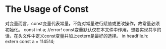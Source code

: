 # The Usage of Const
对变量而言，const变量代表常量，不能对常量进行赋值或更改操作，故常量必须初始化。
  const int a; //error!
const变量默认仅在本文件中作用，想要实现共享的话，在头文件中定义const变量并加上extern是最好的选择。
  in headfile.h: extern const a = 114514;

